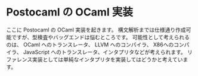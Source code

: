 # Postocaml の OCaml 実装

ここに Postocaml の OCaml 実装を起きます。
構文解析までは仕様通り作成可能ですが、型検査やバッグエンドは悩むところです。
可能性として考えられるのは、 OCaml へのトランスレータ、 LLVM へのコンパイラ、 X86へのコンパイラ、 JavaScript へのトランスレータ、インタプリタなどが考えられます。
リファレンス実装としては単純なインタプリタを実装してはどうかと考えています。
